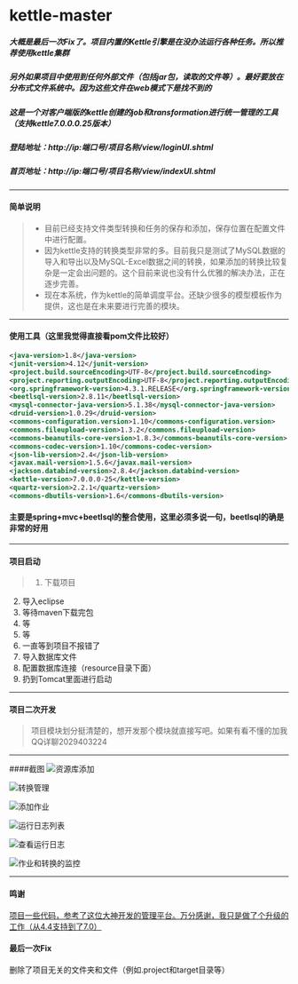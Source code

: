 # kettle-master
##### 大概是最后一次Fix了。项目内置的Kettle引擎是在没办法运行各种任务。所以推荐使用kettle集群
##### 另外如果项目中使用到任何外部文件（包括jar包，读取的文件等）。最好要放在分布式文件系统中。因为这些文件在web模式下是找不到的
##### 这是一个对客户端版的kettle创建的job和transformation进行统一管理的工具（支持kettle7.0.0.0.25版本）
##### 登陆地址：http://ip:端口号/项目名称/view/loginUI.shtml
##### 首页地址：http://ip:端口号/项目名称/view/indexUI.shtml

----------

#### 简单说明

> * 目前已经支持文件类型转换和任务的保存和添加，保存位置在配置文件中进行配置。
> * 因为kettle支持的转换类型非常的多。目前我只是测试了MySQL数据的导入和导出以及MySQL-Excel数据之间的转换，如果添加的转换比较复杂是一定会出问题的。这个目前来说也没有什么优雅的解决办法，正在逐步完善。
> * 现在本系统，作为kettle的简单调度平台。还缺少很多的模型模板作为提供，这也是在未来要进行完善的模块。

----------

#### 使用工具（这里我觉得直接看pom文件比较好）
``` xml
<java-version>1.8</java-version>
<junit-version>4.12</junit-version>
<project.build.sourceEncoding>UTF-8</project.build.sourceEncoding>
<project.reporting.outputEncoding>UTF-8</project.reporting.outputEncoding>
<org.springframework-version>4.3.1.RELEASE</org.springframework-version>
<beetlsql-version>2.8.11</beetlsql-version>
<mysql-connector-java-version>5.1.38</mysql-connector-java-version>
<druid-version>1.0.29</druid-version>
<commons-configuration.version>1.10</commons-configuration.version>
<commons.fileupload-version>1.3.2</commons.fileupload-version>
<commons-beanutils-core-version>1.8.3</commons-beanutils-core-version>
<commons-codec-version>1.10</commons-codec-version>
<json-lib-version>2.4</json-lib-version>
<javax.mail-version>1.5.6</javax.mail-version>
<jackson.databind-version>2.8.4</jackson.databind-version>
<kettle-version>7.0.0.0-25</kettle-version>
<quartz-version>2.2.1</quartz-version>
<commons-dbutils-version>1.6</commons-dbutils-version>
```
#### 主要是spring+mvc+beetlsql的整合使用，这里必须多说一句，beetlsql的确是非常的好用

----------

#### 项目启动

> 1. 下载项目
2. 导入eclipse
3. 等待maven下载完包
4. 等
5. 等
6. 一直等到项目不报错了
7. 导入数据库文件
8. 配置数据库连接（resource目录下面）
9. 扔到Tomcat里面进行启动

----------

#### 项目二次开发

> 项目模块划分挺清楚的，想开发那个模块就直接写吧。如果有看不懂的加我QQ详聊2029403224

----------

####截图
![资源库添加](https://git.oschina.net/uploads/images/2017/0604/092444_b758f1fd_673473.png "在这里输入图片标题")

![转换管理](https://git.oschina.net/uploads/images/2017/0604/092537_3dacaf57_673473.png "在这里输入图片标题")

![添加作业](https://git.oschina.net/uploads/images/2017/0604/092605_0ce30ec3_673473.png "在这里输入图片标题")

![运行日志列表](https://git.oschina.net/uploads/images/2017/0604/092628_642831f1_673473.png "在这里输入图片标题")

![查看运行日志](https://git.oschina.net/uploads/images/2017/0604/092645_7c09c4ed_673473.png "在这里输入图片标题")

![作业和转换的监控](https://git.oschina.net/uploads/images/2017/0609/133217_28f21aa2_673473.png "在这里输入图片标题")

----------

#### 鸣谢

[项目一些代码，参考了这位大神开发的管理平台。万分感谢，我只是做了个升级的工作（从4.4支持到了7.0）][1]

  [1]: https://github.com/uKettle/kettle


#### 最后一次Fix
删除了项目无关的文件夹和文件（例如.project和target目录等）